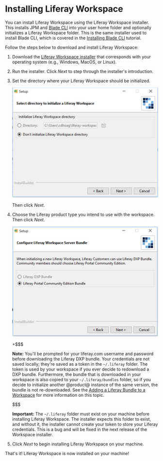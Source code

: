 # Installing Liferay Workspace [](id=installing-liferay-workspace)

You can install Liferay Workspace using the Liferay Workspace installer. This
installs JPM and
[Blade CLI](/develop/tutorials/-/knowledge_base/7-0/blade-cli) into your user
home folder and optionally initializes a Liferay Workspace folder. This is the
same installer used to install Blade CLI, which is covered in the
[Installing Blade CLI](/develop/tutorials/-/knowledge_base/7-0/installing-blade-cli)
tutorial.

Follow the steps below to download and install Liferay Workspace:

1.  Download the
    [Liferay Workspace installer](https://sourceforge.net/projects/lportal/files/Liferay%20Workspace)
    that corresponds with your operating system (e.g., Windows, MacOS, or
    Linux).

2.  Run the installer. Click *Next* to step through the installer's
    introduction.

3.  Set the directory where your Liferay Workspace should be initialized.

    ![Figure 1: Determine where your Liferay Workspace should reside.](../../../images/blade-installer-workspace-init.png)

    Then click *Next*.

4.  Choose the Liferay product type you intend to use with the workspace. Then
    click *Next*.

    ![Figure 2: Select the product version you'll use with your Liferay Workspace.](../../../images/installer-workspace-type.png)

    +$$$

    **Note:** You'll be prompted for your liferay.com username and password
    before downloading the Liferay DXP bundle. Your credentials are not saved
    locally; they're saved as a token in the `~/.liferay` folder. The token is
    used by your workspace if you ever decide to redownload a DXP bundle.
    Furthermore, the bundle that is downloaded in your workspace is also copied
    to your `~/.liferay/bundles` folder, so if you decide to initialize another
    @product@ instance of the same version, the bundle is not re-downloaded. See
    the
    [Adding a Liferay Bundle to a Workspace](/develop/tutorials/-/knowledge_base/7-0/configuring-a-liferay-workspace#adding-a-liferay-bundle-to-a-workspace)
    for more information on this topic.

    $$$

    **Important:** The `~/.liferay` folder must exist on your machine before
    installing Liferay Workspace. The installer expects this folder to exist,
    and without it, the installer cannot create your token to store your Liferay
    credentials. This is a bug and will be fixed in the next release of the
    Workspace installer.

5.  Click *Next* to begin installing Liferay Workspace on your machine.

That's it! Liferay Workspace is now installed on your machine!
